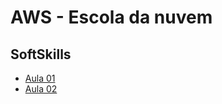 # AWS - Escola da nuvem

## SoftSkills

- [Aula 01](./soft-skills/aula01.md)
- [Aula 02](./soft-skills/aula02.md)
